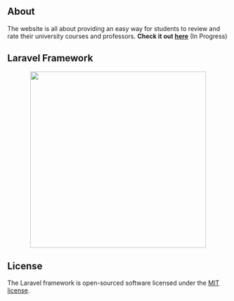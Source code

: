 
## About
The website is all about providing an easy way for students to review and rate their university courses and professors. 
**Check it out [here](https://unilabs.herokuapp.com)** (In Progress)

## Laravel Framework
<p align="center"><a href="https://laravel.com" target="_blank"><img src="https://raw.githubusercontent.com/laravel/art/master/logo-lockup/5%20SVG/2%20CMYK/1%20Full%20Color/laravel-logolockup-cmyk-red.svg" width="400"></a></p>

## License
The Laravel framework is open-sourced software licensed under the [MIT license](https://opensource.org/licenses/MIT).
